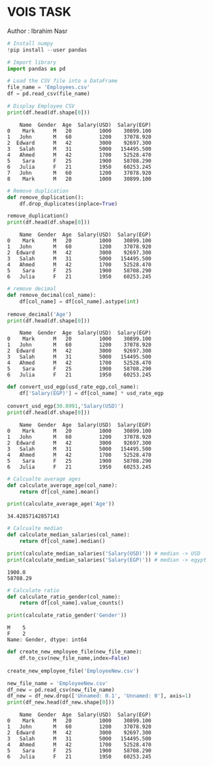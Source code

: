 # VOIS TASK

 Author : Ibrahim Nasr 


```python
# Install numpy 
!pip install --user pandas
```


```python
# Import library 
import pandas as pd
```


```python
# Load the CSV file into a DataFrame
file_name = 'Employees.csv'
df = pd.read_csv(file_name)
```


```python
# Display Employee CSV 
print(df.head(df.shape[0]))
```

        Name  Gender  Age  Salary(USD)  Salary(EGP)
    0    Mark      M   20         1000    30899.100
    1   John       M   60         1200    37078.920
    2  Edward      M   42         3000    92697.300
    3   Salah      M   31         5000   154495.500
    4   Ahmed      M   42         1700    52528.470
    5    Sara      F   25         1900    58708.290
    6   Julia      F   21         1950    60253.245
    7   John       M   60         1200    37078.920
    8    Mark      M   20         1000    30899.100
    


```python
# Remove duplication
def remove_duplication():
    df.drop_duplicates(inplace=True)

remove_duplication()    
print(df.head(df.shape[0]))
```

        Name  Gender  Age  Salary(USD)  Salary(EGP)
    0    Mark      M   20         1000    30899.100
    1   John       M   60         1200    37078.920
    2  Edward      M   42         3000    92697.300
    3   Salah      M   31         5000   154495.500
    4   Ahmed      M   42         1700    52528.470
    5    Sara      F   25         1900    58708.290
    6   Julia      F   21         1950    60253.245
    


```python
# remove decimal 
def remove_decimal(col_name):
    df[col_name] = df[col_name].astype(int)
    
remove_decimal('Age')
print(df.head(df.shape[0]))        
```

        Name  Gender  Age  Salary(USD)  Salary(EGP)
    0    Mark      M   20         1000    30899.100
    1   John       M   60         1200    37078.920
    2  Edward      M   42         3000    92697.300
    3   Salah      M   31         5000   154495.500
    4   Ahmed      M   42         1700    52528.470
    5    Sara      F   25         1900    58708.290
    6   Julia      F   21         1950    60253.245
    


```python
def convert_usd_egp(usd_rate_egp,col_name):
    df['Salary(EGP)'] = df[col_name] * usd_rate_egp
    
convert_usd_egp(30.8991,'Salary(USD)')    
print(df.head(df.shape[0]))        
```

        Name  Gender  Age  Salary(USD)  Salary(EGP)
    0    Mark      M   20         1000    30899.100
    1   John       M   60         1200    37078.920
    2  Edward      M   42         3000    92697.300
    3   Salah      M   31         5000   154495.500
    4   Ahmed      M   42         1700    52528.470
    5    Sara      F   25         1900    58708.290
    6   Julia      F   21         1950    60253.245
    


```python
# Calcualte average ages 
def calculate_average_age(col_name):
    return df[col_name].mean()

print(calculate_average_age('Age'))
```

    34.42857142857143
    


```python
# Calcualte median
def calculate_median_salaries(col_name):
    return df[col_name].median()

print(calculate_median_salaries('Salary(USD)')) # median -> USD
print(calculate_median_salaries('Salary(EGP)')) # median -> egypt  
```

    1900.0
    58708.29
    


```python
# Calculate ratio 
def calculate_ratio_gender(col_name):
    return df[col_name].value_counts()

print(calculate_ratio_gender('Gender'))
```

    M    5
    F    2
    Name: Gender, dtype: int64
    


```python
def create_new_employee_file(new_file_name):
    df.to_csv(new_file_name,index=False)
    
create_new_employee_file('EmployeeNew.csv')

new_file_name = 'EmployeeNew.csv'
df_new = pd.read_csv(new_file_name)
df_new = df_new.drop(['Unnamed: 0.1', 'Unnamed: 0'], axis=1)
print(df_new.head(df_new.shape[0]))
```

        Name  Gender  Age  Salary(USD)  Salary(EGP)
    0    Mark      M   20         1000    30899.100
    1   John       M   60         1200    37078.920
    2  Edward      M   42         3000    92697.300
    3   Salah      M   31         5000   154495.500
    4   Ahmed      M   42         1700    52528.470
    5    Sara      F   25         1900    58708.290
    6   Julia      F   21         1950    60253.245
